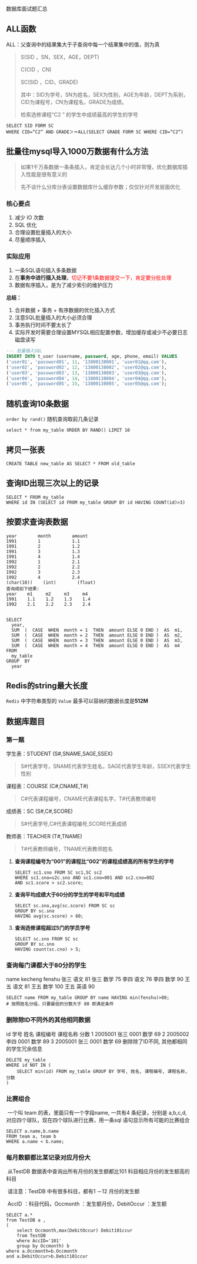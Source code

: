 数据库面试题汇总

## ALL函数

ALL：父查询中的结果集大于子查询中每一个结果集中的值，则为真

> S(SID ，SN，SEX，AGE，DEPT)
>
> C(CID ，CN)
>
> SC(SID ，CID，GRADE)
>
> 其中：SID为学号，SN为姓名，SEX为性别，AGE为年龄，DEPT为系别，CID为课程号，CN为课程名，GRADE为成绩。
>
> 检索选修课程“C2 ” 的学生中成绩最高的学生的学号

````mysql
SELECT SID FORM SC 
WHERE CID=“C2” AND GRADE＞＝ALL(SELECT GRADE FORM SC WHERE CID=“C2”)
````



## 批量往mysql导入1000万数据有什么方法

> 如果1千万条数据一条条插入，肯定会长达几个小时非常慢，优化数据库插入性能是很有意义的
>
> 先不谈什么分库分表设置数据库什么缓存参数；仅仅针对开发层面优化

### 核心要点

1. 减少 IO 次数
2. SQL 优化
3. 合理设置批量插入的大小
4. 尽量顺序插入

### 实际应用

1. 一条SQL语句插入多条数据    
2. 在**事务中进行插入处理**，<font color=red>切记不要1条数据提交一下，肯定要分批处理</font>
3. 数据有序插入，是为了减少索引的维护压力

**总结：**

1. 合并数据 + 事务 + 有序数据的优化插入方式
2. 注意SQL批量插入的大小必须合理
3. 事务执行时间不要太长了
4. 实际开发时需要合理设置MYSQL相应配置参数，增加缓存或减少不必要日志磁盘读写

```sql
--- 批量插入SQL
INSERT INTO t_user (username, password, age, phone, email) VALUES
('user01', 'password01', 11, '13800138001', 'user01@qq.com'),
('user02', 'password02', 12, '13800138002', 'user02@qq.com'),
('user03', 'password03', 13, '13800138003', 'user03@qq.com'),
('user04', 'password04', 14, '13800138004', 'user04@qq.com'),
('user05', 'password05', 15, '13800138005', 'user05@qq.com');
```



## 随机查询10条数据

`order by rand()` 随机查询取前几条记录

```MYSQL
select * from my_table ORDER BY RAND() LIMIT 10
```

## 拷贝一张表

```mysql
CREATE TABLE new_table AS SELECT * FROM old_table
```

## 查询ID出现三次以上的记录

```mysql
SELECT * FROM my_table 
WHERE id IN (SELECT id FROM my_table GROUP BY id HAVING COUNT(id)>3)
```

## 按要求查询表数据

```mysql
year        month        amount
1991        1            1.1
1991        2            1.2
1991        3            1.3
1991        4            1.4
1992        1            2.1
1992        2            2.2
1992        3            2.3
1992        4            2.4
(char(10))    (int)        (float)
查询成如下结果:
year    m1     m2     m3     m4
1991    1.1    1.2    1.3    1.4
1992    2.1    2.2    2.3    2.4


SELECT
  year,
  SUM  (  CASE  WHEN  month = 1  THEN  amount ELSE 0 END )  AS  m1,
  SUM  (  CASE  WHEN  month = 2  THEN  amount ELSE 0 END )  AS  m2,
  SUM  (  CASE  WHEN  month = 3  THEN  amount ELSE 0 END )  AS  m3,
  SUM  (  CASE  WHEN  month = 4  THEN  amount ELSE 0 END )  AS  m4
FROM
  my_table
GROUP  BY
  year
```

## Redis的string最大长度

`Redis` 中字符串类型的 `Value` 最多可以容纳的数据长度是**512M** 



## 数据库题目

### 第一题

学生表：STUDENT  (S#,SNAME,SAGE,SSEX)

> S#代表学号，SNAME代表学生姓名，SAGE代表学生年龄，SSEX代表学生性别

课程表：COURSE  (C#,CNAME,T#)

> C#代表课程编号，CNAME代表课程名字，T#代表教师编号

成绩表：SC   (S#,C#,SCORE)

> S#代表学号,C#代表课程编号,SCORE代表成绩

教师表：TEACHER  (T#,TNAME)

> T#代表教师编号，TNAME代表教师姓名

1. **查询课程编号为“001”的课程比“002”的课程成绩高的所有学生的学号**

   ```mysql
   SELECT sc1.sno FROM SC sc1,SC sc2 
   WHERE sc1.sno=s2c.sno AND sc1.cno=001 AND sc2.cno=002 
   AND sc1.score > sc2.score;
   ```

2. **查询平均成绩大于60分的学生的学号和平均成绩**

   ```mysql
   SELECT sc.sno,avg(sc.score) FROM SC sc 
   GROUP BY sc.sno 
   HAVING avg(sc.score) > 60;
   ```
   
3. **查询选修课程超过5门的学员学号**

   ```mysql
   SELECT sc.sno FROM SC sc 
   GROUP BY sc.sno 
   HAVING count(sc.cno) > 5;
   ```

   

### 查询每门课都大于80分的学生

name   kecheng   fenshu
张三    语文       81
张三     数学       75
李四     语文       76
李四     数学       90
王五     语文       81
王五     数学       100
王五     英语       90

```mysql
SELECT name FROM my_table GROUP BY name HAVING min(fenshu)>80;
# 按照姓名分组，只要最低的分数大于 80 即满足条件
```



### 删除除ID不同外的其他相同数据

id  学号   姓名 课程编号 课程名称 分数
1        2005001 张三 0001     数学    69
2        2005002 李四 0001      数学    89
3        2005001 张三 0001      数学    69
删除除了ID不同, 其他都相同的学生冗余信息

```mysql
DELETE my_table 
WHERE id NOT IN (
    SELECT min(id) FROM my_table GROUP BY 学号, 姓名, 课程编号, 课程名称, 分数
)
```



### 比赛组合

​		一个叫 team 的表，里面只有一个字段name, 一共有4 条纪录，分别是 a,b,c,d,  对应四个球队，现在四个球队进行比赛，用一条sql 语句显示所有可能的比赛组合

```mysql
SELECT a.name,b.name 
FROM team a, team b 
WHERE a.name < b.name;
```



### 每月数额都比某记录对应月份大

​		从TestDB 数据表中查询出所有月份的发生额都比101 科目相应月份的发生额高的科目

​		请注意：TestDB 中有很多科目，都有1 －12 月份的发生额

​		AccID ：科目代码，Occmonth ：发生额月份，DebitOccur ：发生额

```mysql
SELECT a.*
from TestDB a ,
(
    select Occmonth,max(DebitOccur) Debit101ccur 
 	from TestDB 
 	where AccID='101' 
 	group by Occmonth) b
where a.Occmonth=b.Occmonth 
and a.DebitOccur>b.Debit101ccur
```

